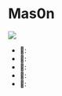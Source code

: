 # Mas0n
<img align="top" src="https://github-readme-stats.vercel.app/api?username=Mas0nSun&show_icons=true&icon_color=FF9300&text_color=718096&bg_color=ffffff&hide_title=true" />

- 🌄:
- 🌃:
- 🌉:
- 🌆:
- 🌌: 
